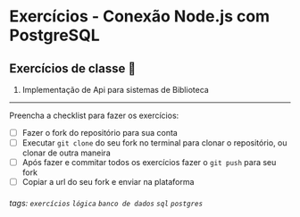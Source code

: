 # Exercícios - Conexão Node.js com PostgreSQL

## Exercícios de classe 🏫

1. Implementação de Api para sistemas de Biblioteca

---

Preencha a checklist para fazer os exercícios:

- [ ] Fazer o fork do repositório para sua conta
- [ ] Executar `git clone` do seu fork no terminal para clonar o repositório, ou clonar de outra maneira
- [ ] Após fazer e commitar todos os exercícios fazer o `git push` para seu fork
- [ ] Copiar a url do seu fork e enviar na plataforma

###### tags: `exercícios` `lógica` `banco de dados` `sql` `postgres`
